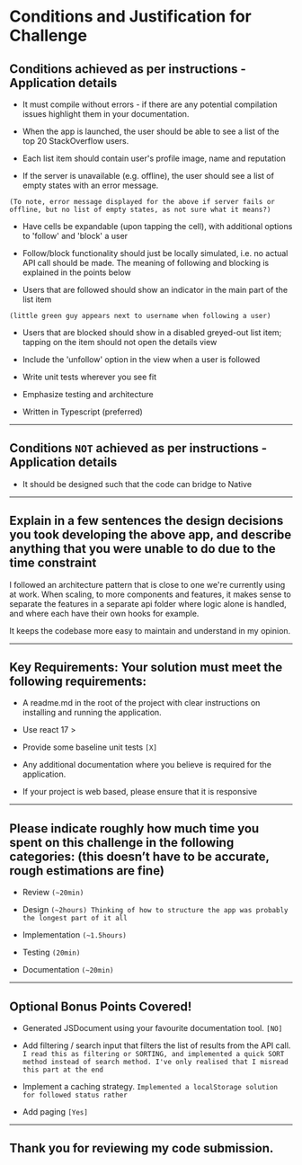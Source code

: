 # Conditions and Justification for Challenge


## Conditions achieved as per instructions - Application details

- It must compile without errors -  if there are any potential compilation issues highlight them in your documentation.

- When the app is launched, the user should be able to see a list of the top 20 StackOverflow users.

- Each list item should contain user's profile image, name and reputation

- If the server is unavailable (e.g. offline), the user should see a list of empty states with an error message.

`(To note, error message displayed for the above if server fails or offline, but no list of empty states, as not sure what it means?)`

- Have cells be expandable (upon tapping the cell), with additional options to 'follow' and 'block' a user

- Follow/block functionality should just be locally simulated, i.e. no actual API call should be made. The meaning of following and blocking is explained in the points below

- Users that are followed should show an indicator in the main part of the list item

`(little green guy appears next to username when following a user)`

- Users that are blocked should show in a disabled greyed-out list item; tapping on the item should not open the details view

- Include the 'unfollow' option in the view when a user is followed

- Write unit tests wherever you see fit

- Emphasize testing and architecture

- Written in Typescript (preferred)

---
## Conditions `NOT` achieved as per instructions - Application details

- It should be designed such that the code can bridge to Native

---
## Explain in a few sentences the design decisions you took developing the above app, and describe anything that you were unable to do due to the time constraint

I followed an architecture pattern that is close to one we're currently using at work. When scaling, to more components and features, it makes sense to separate the features in a separate api folder where logic alone is handled, and where each have their own hooks for example.

It keeps the codebase more easy to maintain and understand in my opinion.

---

## Key Requirements: Your solution must meet the following requirements:

- A readme.md in the root of the project with clear instructions on installing and running the application.

- Use react 17 >

- Provide some baseline unit tests `[X]`

- Any additional documentation where you believe is required for the application.

- If your project is web based, please ensure that it is responsive

---

## Please indicate roughly how much time you spent on this challenge in the following categories: (this doesn’t have to be accurate, rough estimations are fine) 

- Review `(~20min)`

- Design `(~2hours) Thinking of how to structure the app was probably the longest part of it all`

- Implementation `(~1.5hours)`

- Testing `(20min)`

- Documentation `(~20min)`

---

## Optional Bonus Points Covered!

- Generated JSDocument using your favourite documentation tool. `[NO]`

- Add filtering / search input that filters the list of results from the API call. `I read this as filtering or SORTING, and implemented a quick SORT method instead of search method. I've only realised that I misread this part at the end`

- Implement a caching strategy. `Implemented a localStorage solution for followed status rather`

- Add paging `[Yes]`

---

## Thank you for reviewing my code submission.